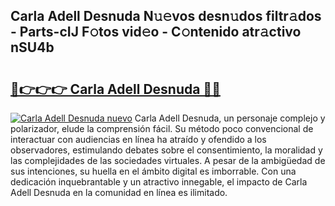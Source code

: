 ## Carla Adell Desnuda N𝚞𝚎vos desn𝚞dos filtr𝚊dos - Parts-cIJ F𝚘tos vid𝚎o - C𝚘ntenido atr𝚊ctivo nSU4b

# <h2><a href="http://mbd8le.tromn.icu/?c=Carla+Adell+Desnuda">🔗👉👉👉 Carla Adell Desnuda 🔗🔗</a></h2>

[![Carla Adell Desnuda nuevo](https://i.imgur.com/pEAQMta.gif)](http://mbd8le.tromn.icu/?c=Carla+Adell+Desnuda)
Carla Adell Desnuda, un personaje complejo y polarizador, elude la comprensión fácil. Su método poco convencional de interactuar con audiencias en línea ha atraído y ofendido a los observadores, estimulando debates sobre el consentimiento, la moralidad y las complejidades de las sociedades virtuales. A pesar de la ambigüedad de sus intenciones, su huella en el ámbito digital es imborrable. Con una dedicación inquebrantable y un atractivo innegable, el impacto de Carla Adell Desnuda en la comunidad en línea es ilimitado.
